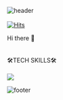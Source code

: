 ![header](https://capsule-render.vercel.app/api?type=waving&color=timeAuto&height=300&section=header&text=chi%20World&fontSize=90&&fontColor=d6ace6&animation=twinkling)
<br/>
<br/>
[![Hits](https://hits.seeyoufarm.com/api/count/incr/badge.svg?url=https%3A%2F%2Fgithub.com%2FchiWorld%2Fhit-counter&count_bg=%23EBE5F1&title_bg=%23DE61DF&icon=github.svg&icon_color=%23E7E7E7&title=hits&edge_flat=true)](https://hits.seeyoufarm.com)
<br/>
<div>Hi there 👋</div>
<br/>
<br/>
<div>🛠TECH SKILLS🛠</div>
<br/>
<img src="https://img.shields.io/badge/Java-007396?style=flat-square&logo=java&logoColor=white"/>

![footer](https://capsule-render.vercel.app/api?section=footer)
